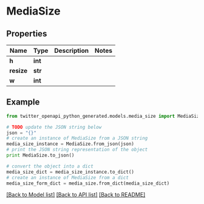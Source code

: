 # MediaSize


## Properties
Name | Type | Description | Notes
------------ | ------------- | ------------- | -------------
**h** | **int** |  | 
**resize** | **str** |  | 
**w** | **int** |  | 

## Example

```python
from twitter_openapi_python_generated.models.media_size import MediaSize

# TODO update the JSON string below
json = "{}"
# create an instance of MediaSize from a JSON string
media_size_instance = MediaSize.from_json(json)
# print the JSON string representation of the object
print MediaSize.to_json()

# convert the object into a dict
media_size_dict = media_size_instance.to_dict()
# create an instance of MediaSize from a dict
media_size_form_dict = media_size.from_dict(media_size_dict)
```
[[Back to Model list]](../README.md#documentation-for-models) [[Back to API list]](../README.md#documentation-for-api-endpoints) [[Back to README]](../README.md)


